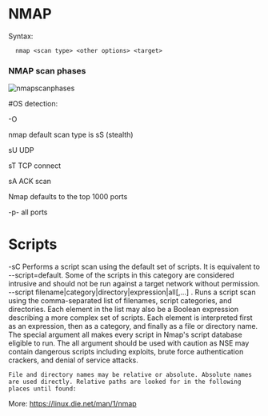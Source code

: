# NMAP


Syntax:

      nmap <scan type> <other options> <target>

### NMAP scan phases

![nmapscanphases](https://user-images.githubusercontent.com/46513413/70617693-317aa680-1bdf-11ea-9498-ae16f11faced.png)



#OS detection:

 -O

nmap default scan type is sS (stealth)

  sU UDP
  
  sT TCP connect
  
  sA ACK scan


Nmap defaults to the top 1000 ports

 -p- all ports
 
 # Scripts
 
 -sC 
     Performs a script scan using the default set of scripts. It is equivalent to --script=default. Some of the scripts in this category are considered intrusive and should not be run against a target network without permission. 
--script filename|category|directory|expression|all[,...] .
    Runs a script scan using the comma-separated list of filenames, script categories, and directories. Each element in the list may also be a Boolean expression describing a more complex set of scripts. Each element is interpreted first as an expression, then as a category, and finally as a file or directory name. The special argument all makes every script in Nmap's script database eligible to run. The all argument should be used with caution as NSE may contain dangerous scripts including exploits, brute force authentication crackers, and denial of service attacks.

    File and directory names may be relative or absolute. Absolute names are used directly. Relative paths are looked for in the following places until found: 
 
 
 
 
 More: https://linux.die.net/man/1/nmap

